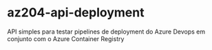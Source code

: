 # az204-api-deployment
API simples para testar pipelines de deployment do Azure Devops em conjunto com o Azure Container Registry 